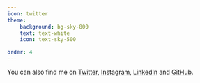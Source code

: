 ```yaml
---
icon: twitter
theme:
    background: bg-sky-800
    text: text-white
    icon: text-sky-500

order: 4
---
```

You can also find me on [Twitter], [Instagram], [LinkedIn] and [GitHub].

[Twitter]: https://twitter.com/mhaack
[Instagram]: https://instagram.com/mhaack
[GitHub]: https://github.com/mhaack
[LinkedIn]: https://de.linkedin.com/in/markushaack
